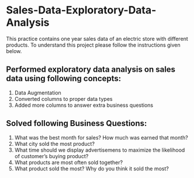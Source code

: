 # Sales-Data-Exploratory-Data-Analysis
This practice contains one year sales data of an electric store with different products.
To understand this project please follow the instructions given below.

## Performed exploratory data analysis on sales data using following concepts:
1. Data Augmentation
2. Converted columns to proper data types
3. Added more columns to answer extra business questions

## Solved following Business Questions:
1. What was the best month for sales? How much was earned that month?
2. What city sold the most product?
3. What time should we display advertisemens to maximize the likelihood of customer’s buying product?
4. What products are most often sold together?
5. What product sold the most? Why do you think it sold the most?
